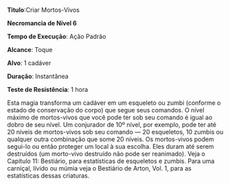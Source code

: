 **Titulo**:Criar Mortos-Vivos

**Necromancia de Nível 6**

**Tempo de Execução**: Ação Padrão

**Alcance**: Toque

**Alvo**: 1 cadáver

**Duração**: Instantânea

**Teste de Resistência**: 1 hora

Esta magia transforma um cadáver em um esqueleto ou zumbi (conforme o estado de conservação do corpo) que segue seus comandos. O nível máximo de mortos-vivos que você pode ter sob seu comando é igual ao dobro de seu nível. Um conjurador de 10º nível, por exemplo, pode ter até 20 níveis de mortos-vivos sob seu comando — 20 esqueletos, 10 zumbis ou qualquer outra combinação que some 20 níveis. Os mortos-vivos podem segui-lo ou então proteger um local à sua escolha. Eles duram até serem destruídos (um morto-vivo destruído não pode ser reanimado). Veja o Capítulo 11: Bestiário, para estatísticas de esqueletos e zumbis. 
Para uma carniçal, lívido ou múmia veja o Bestiário de Arton, Vol. 1, para as estatísticas dessas criaturas.
